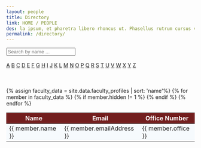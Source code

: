 ```yaml
---
layout: people
title: Directory
link: HOME / PEOPLE
des: la ipsum, et pharetra libero rhoncus ut. Phasellus rutrum cursus velit ulla ipsum, et pharetra libero rh.
permalink: /directory/
---
```


<div class="search-container direct student-section">
<input type="text" id="search-bar" placeholder="Search by name ..." oninput="searchEntries()">
</div>

<br>
<div class="alphabet-links">
<a href="#" class="alphabet-link">A</a>
<a href="#" class="alphabet-link">B</a>
<a href="#" class="alphabet-link">C</a>
<a href="#" class="alphabet-link">D</a>
<a href="#" class="alphabet-link">E</a>
<a href="#" class="alphabet-link">F</a>
<a href="#" class="alphabet-link">G</a>
<a href="#" class="alphabet-link">H</a>
<a href="#" class="alphabet-link">I</a>
<a href="#" class="alphabet-link">J</a>
<a href="#" class="alphabet-link">K</a>
<a href="#" class="alphabet-link">L</a>
<a href="#" class="alphabet-link">M</a>
<a href="#" class="alphabet-link">N</a>
<a href="#" class="alphabet-link">O</a>
<a href="#" class="alphabet-link">P</a>
<a href="#" class="alphabet-link">Q</a>
<a href="#" class="alphabet-link">R</a>
<a href="#" class="alphabet-link">S</a>
<a href="#" class="alphabet-link">T</a>
<a href="#" class="alphabet-link">U</a>
<a href="#" class="alphabet-link">V</a>
<a href="#" class="alphabet-link">W</a>
<a href="#" class="alphabet-link">X</a>
<a href="#" class="alphabet-link">Y</a>
<a href="#" class="alphabet-link">Z</a>
</div>
<br><br><br>

<table id="entry-table" style="background-color: #cae9ff22;">
<thead>
<tr style="background-color: rgb(114, 30, 30);">
<th style="color: rgb(255, 255, 255);">Name</th>
<!-- <th style="color: rgb(255, 255, 255);">Phone</th> -->
<th style="color: rgb(255, 255, 255);">Email</th>
<th style="color: rgb(255, 255, 255);">Office Number</th>
</tr>
</thead>
<tbody id="entries">
{% assign faculty_data = site.data.faculty_profiles | sort: 'name'%}
{% for member in faculty_data %}
{% if member.hidden != 1 %}
<tr class="member-row">
<td class="name">{{ member.name }}</td>
<!-- <td class="ph">{{ member.phone }}</td> -->
<td class="em">{{ member.emailAddress }}</td>
<td class="office">{{ member.office }}</td>
</tr>
{% endif %}
{% endfor %}
</tbody>
</table>

<div class="pagination-container">
<ul id="pagination" class="pagination"></ul>
</div>

<style>
    /* page-banner image */
    .background-about {
        background-image: url("{{ site.baseurl }}/images/Directory.png");
    }
</style>


<script src="{{ site.baseurl }}/js/pages/directory.js">
</script>

